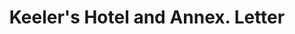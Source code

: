 ---
doi: 10.7916/D8989K4T
date_other: '1900'
date_other_textual: 1900-1909
form: correspondence
genre:
- Letters (correspondence)
name:
- Keeler's Hotel and Annex
object_in_context_url: https://biggert.cul.columbia.edu/items/view/ave_biggert_00833
subject_hierarchical_geographic:
- Albany, New York, United States
subject_name:
- Keeler's Hotel and Annex
title: Keeler's Hotel and Annex. Letter
sort_title: Keeler's Hotel and Annex. Letter
call_number: ave_biggert_00833
coordinates:
- 42.652499999999996,-73.75722222222223
pid: ave_biggert_00833
identifiers: ave_biggert_00833
canvas_id: ldpd:396105
permalink: "/items/ave_biggert_00833/"
layout: iiif-image-page
---